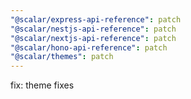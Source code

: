 ```yaml
---
"@scalar/express-api-reference": patch
"@scalar/nestjs-api-reference": patch
"@scalar/nextjs-api-reference": patch
"@scalar/hono-api-reference": patch
"@scalar/themes": patch
---
```


fix: theme fixes
